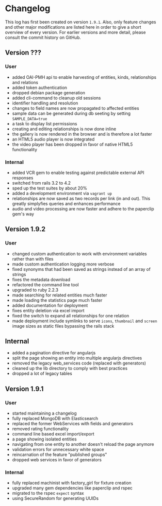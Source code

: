 # Changelog

This log has first been created on version `1.9.1`. Also, only feature changes
and other major modifications are listed here in order to give a short overview
of every version. For earlier versions and more detail, please consult the
commit history on GitHub.

## Version ???

### User

* added OAI-PMH api to enable harvesting of entities, kinds, relationships and 
  relations
* added token authentication
* dropped debian package generation
* added cli-command to cleanup old sessions
* identifier handling and resolution
* changes to field names are now propagated to affected entities
* sample data can be generated during db seeting by setting `SAMPLE_DATA=true`
* a task to display list permissions
* creating and editing relationships is now done inline
* the gallery is now rendered in the browser and is therefore a lot faster
* an HTML5 audio player is now integrated
* the video player has been dropped in favor of native HTML5 functionality

### Internal

* added VCR gem to enable testing against predictable external API responses
* switched from rails 3.2 to 4.2
* sped up the test suites by about 20%
* added a development environment via `vagrant up`
* relationships are now saved as two records per link (in and out). This greatly
  simplyfies queries and enhances performance
* audio and video processing are now faster and adhere to the paperclip gem's
  way

## Version 1.9.2

### User

* changed custom authentication to work with environment variables rather than
  with files
* made custom authentication logging more verbose
* fixed synonyms that had been saved as strings instead of an array of strings
* fixes the metadata download
* refactored the command line tool
* upgraded to ruby 2.2.3
* made searching for related entities much faster
* made loading the statistics page much faster
* added documentation for deployment
* fixes entity deletion via excel import
* fixed the switch to expand all relationships for one relation
* made deployment include symlinks to serve `icons`, `thumbnail` and `screen`
  image sizes as static files bypassing the rails stack

## Internal

* added a pagination directive for angularjs
* split the page showing an entity into multiple angularjs directives
* removed the legacy web_services code (replaced with generators)
* cleaned up the lib directory to comply with best practices
* dropped a lot of legacy tables

## Version 1.9.1

### User

* started maintaining a changelog
* fully replaced MongoDB with Elasticsearch
* replaced the former WebServices with fields and generators
* removed rating functionality
* command line based excel import/export
* a page showing isolated entities
* navigating from one entity to another doesn't reload the page anymore
* validation errors for unnecessary white space
* reincarnation of the feature "published groups"
* dropped web services in favor of generators

### Internal

* fully replaced machinist with factory_girl for fixture creation
* upgraded many gem dependencies like paperclip and rspec
* migrated to the rspec `expect` syntax
* using SecureRandom for generating UUIDs